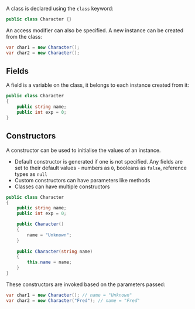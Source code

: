 A class is declared using the `class` keyword:

```c#
public class Character {}
```

An access modifier can also be specified. A new instance can be created from the class:

```c#
var char1 = new Character();
var char2 = new Character();
```

## Fields
A field is a variable on the class, it belongs to each instance created from it:

```c#
public class Character
{
    public string name;
    public int exp = 0;
}
```

## Constructors
A constructor can be used to initialise the values of an instance.

- Default constructor is generated if one is not specified. Any fields are set to their default values - numbers as `0`, booleans as `false`, reference types as `null`
- Custom constructors can have parameters like methods
- Classes can have multiple constructors

```c#
public class Character
{
    public string name;
    public int exp = 0;

	public Character()
	{
	    name = "Unknown";
	}
	
	public Character(string name)
	{
	    this.name = name;
	}
}
```

These constructors are invoked based on the parameters passed:

```c#
var char1 = new Character(); // name = "Unknown"
var char2 = new Character("Fred"); // name = "Fred"
```


